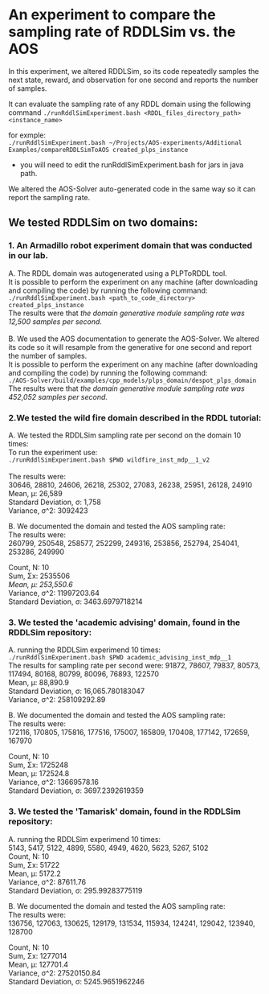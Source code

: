 
# An experiment to compare the sampling rate of RDDLSim vs. the AOS
In this experiment, we altered RDDLSim, so its code repeatedly samples the next state, reward, and observation for one second and reports the number of samples. </br>

It can evaluate the sampling rate of any RDDL domain using the following command
`./runRddlSimExperiment.bash <RDDL_files_directory_path> <instance_name>`

for exmple:</br>
`./runRddlSimExperiment.bash ~/Projects/AOS-experiments/Additional Examples/compareRDDLSimToAOS created_plps_instance`

* you will need to edit the runRddlSimExperiment.bash for jars in java path.

We altered the AOS-Solver auto-generated code in the same way so it can report the sampling rate.

## We tested RDDLSim on two domains:
### 1. An Armadillo robot experiment domain that was conducted in our lab.
 A.  The RDDL domain was autogenerated using a PLPToRDDL tool.   
It is possible to perform the experiment on any machine (after downloading and compiling the code) by running the following command:</br>
`./runRddlSimExperiment.bash <path_to_code_directory> created_plps_instance`</br>
The results were that *the domain generative module sampling rate was 12,500 samples per second*.
</br></br>
B. We used the AOS documentation to generate the AOS-Solver. We altered its code so it will resample from the generative for one second and report the number of samples.</br>
It is possible to perform the experiment on any machine (after downloading and compiling the code) by running the following command:</br>
`./AOS-Solver/build/examples/cpp_models/plps_domain/despot_plps_domain`</br>
The results were that *the domain generative module sampling rate was 452,052 samples per second*.

### 2.We tested the wild fire domain described in the RDDL tutorial:
A. We tested the RDDLSim sampling rate per second on the domain 10 times:</br>
To run the experiment use:</br>
`./runRddlSimExperiment.bash $PWD wildfire_inst_mdp__1_v2` </br>
</br>
The results were:</br>
30646, 28810, 24606, 26218, 25302, 27083, 26238, 25951, 26128, 24910</br>
Mean, μ:	26,589<br>
Standard Deviation, σ: 1,758</br>
Variance, σ^2: 	3092423 </br>

B. We documented the domain and tested the AOS sampling rate:</br>
The results were:</br>
260799, 250548, 258577, 252299, 249316, 253856, 252794, 254041, 253286, 249990</br>

Count, N:	10</br>
Sum, Σx:	2535506</br>
*Mean, μ:	253,550.6*</br>
Variance, σ^2: 	11997203.64</br>
Standard Deviation, σ: 3463.6979718214</br>




### 3. We tested the 'academic advising' domain, found in the RDDLSim repository:
A. running the RDDLSim experimend 10 times: </br>
`./runRddlSimExperiment.bash $PWD academic_advising_inst_mdp__1` </br>
The results for sampling rate per second were:
91872, 78607, 79837, 80573, 117494, 80168, 80799, 80096, 76893, 122570</br>
Mean, μ:	88,890.9</br>
Standard Deviation, σ: 16,065.780183047</br>
Variance, σ^2: 	258109292.89</br>

B. We documented the domain and tested the AOS sampling rate:</br>
The results were:</br>
172116, 170805, 175816, 177516, 175007, 165809, 170408, 177142, 172659, 167970</br>

Count, N:	10</br>
Sum, Σx:	1725248</br>
Mean, μ:	172524.8</br>
Variance, σ^2: 	13669578.16</br>
Standard Deviation, σ: 3697.2392619359</br>

### 3. We tested the 'Tamarisk' domain, found in the RDDLSim repository:
A. running the RDDLSim experimend 10 times: </br>
5143, 5417, 5122, 4899, 5580, 4949, 4620, 5623, 5267, 5102</br>
Count, N:	10</br>
Sum, Σx:	51722</br>
Mean, μ:	5172.2</br>
Variance, σ^2: 	87611.76</br>
Standard Deviation, σ: 295.99283775119</br>

B. We documented the domain and tested the AOS sampling rate:</br>
The results were:</br>
136756, 127063, 130625, 129179, 131534, 115934, 124241, 129042, 123940, 128700</br>

Count, N:	10</br>
Sum, Σx:	1277014</br>
Mean, μ:	127701.4</br>
Variance, σ^2: 	27520150.84</br>
Standard Deviation, σ: 5245.9651962246</br>

